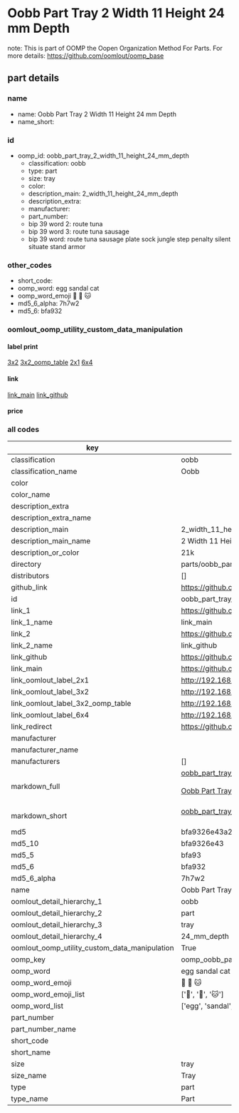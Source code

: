 # Oobb Part Tray 2 Width 11 Height 24 mm Depth  

note: This is part of OOMP the Oopen Organization Method For Parts. For more details: https://github.com/oomlout/oomp_base

##  part details
  







### name
* name: Oobb Part Tray 2 Width 11 Height 24 mm Depth
* name_short: 
### id
* oomp_id: oobb_part_tray_2_width_11_height_24_mm_depth
  * classification: oobb
  * type: part
  * size: tray
  * color: 
  * description_main: 2_width_11_height_24_mm_depth
  * description_extra: 
  * manufacturer: 
  * part_number: 
  * bip 39 word 2: route tuna
  * bip 39 word 3: route tuna sausage
  * bip 39 word: route tuna sausage plate sock jungle step penalty silent situate stand armor

### other_codes
* short_code: 
* oomp_word: egg sandal cat
* oomp_word_emoji :egg: :sandal: :cat:
* md5_6_alpha: 7h7w2
* md5_6: bfa932






### oomlout_oomp_utility_custom_data_manipulation
#### label print
[3x2](http://192.168.1.245:1112/?label=oomp%207h7w2)
[3x2_oomp_table](http://192.168.1.108:1112/?label=oomp%207h7w2)
[2x1](http://192.168.1.242:1112/?label=oomp%207h7w2)
[6x4](http://192.168.1.55:1112/?label=oomp%207h7w2)    

#### link

[link_main](https://github.com/oomlout/oomlout_oomp_version_1_messy/tree/main/parts/oobb_part_tray_2_width_11_height_24_mm_depth) [link_github](https://github.com/oomlout/oomlout_oomp_version_1_messy/tree/main/parts/oobb_part_tray_2_width_11_height_24_mm_depth)                             

#### price







### all codes 
| key | value |  
| --- | --- |  
| classification | oobb |  
| classification_name | Oobb |  
| color |  |  
| color_name |  |  
| description_extra |  |  
| description_extra_name |  |  
| description_main | 2_width_11_height_24_mm_depth |  
| description_main_name | 2 Width 11 Height 24 mm Depth |  
| description_or_color | 21k |  
| directory | parts/oobb_part_tray_2_width_11_height_24_mm_depth |  
| distributors | [] |  
| github_link | https://github.com/oomlout/oomlout_oomp_part_src/tree/main/parts/oobb_part_tray_2_width_11_height_24_mm_depth |  
| id | oobb_part_tray_2_width_11_height_24_mm_depth |  
| link_1 | https://github.com/oomlout/oomlout_oomp_version_1_messy/tree/main/parts/oobb_part_tray_2_width_11_height_24_mm_depth |  
| link_1_name | link_main |  
| link_2 | https://github.com/oomlout/oomlout_oomp_version_1_messy/tree/main/parts/oobb_part_tray_2_width_11_height_24_mm_depth |  
| link_2_name | link_github |  
| link_github | https://github.com/oomlout/oomlout_oomp_version_1_messy/tree/main/parts/oobb_part_tray_2_width_11_height_24_mm_depth |  
| link_main | https://github.com/oomlout/oomlout_oomp_version_1_messy/tree/main/parts/oobb_part_tray_2_width_11_height_24_mm_depth |  
| link_oomlout_label_2x1 | http://192.168.1.242:1112/?label=oomp%207h7w2 |  
| link_oomlout_label_3x2 | http://192.168.1.245:1112/?label=oomp%207h7w2 |  
| link_oomlout_label_3x2_oomp_table | http://192.168.1.108:1112/?label=oomp%207h7w2 |  
| link_oomlout_label_6x4 | http://192.168.1.55:1112/?label=oomp%207h7w2 |  
| link_redirect | https://github.com/oomlout/oomlout_oomp_version_1_messy/tree/main/parts/oobb_part_tray_2_width_11_height_24_mm_depth |  
| manufacturer |  |  
| manufacturer_name |  |  
| manufacturers | [] |  
| markdown_full | [oobb_part_tray_2_width_11_height_24_mm_depth](none)<br>[](none)<br>[Oobb Part Tray 2 Width 11 Height 24 Mm Depth](none)<br><br> |  
| markdown_short | [oobb_part_tray_2_width_11_height_24_mm_depth](none)<br><br> |  
| md5 | bfa9326e43a29aade4670a637f7a9de4 |  
| md5_10 | bfa9326e43 |  
| md5_5 | bfa93 |  
| md5_6 | bfa932 |  
| md5_6_alpha | 7h7w2 |  
| name | Oobb Part Tray 2 Width 11 Height 24 mm Depth |  
| oomlout_detail_hierarchy_1 | oobb |  
| oomlout_detail_hierarchy_2 | part |  
| oomlout_detail_hierarchy_3 | tray |  
| oomlout_detail_hierarchy_4 | 24_mm_depth |  
| oomlout_oomp_utility_custom_data_manipulation | True |  
| oomp_key | oomp_oobb_part_tray_2_width_11_height_24_mm_depth |  
| oomp_word | egg sandal cat |  
| oomp_word_emoji | :egg: :sandal: :cat: |  
| oomp_word_emoji_list | [':egg:', ':sandal:', ':cat:'] |  
| oomp_word_list | ['egg', 'sandal', 'cat'] |  
| part_number |  |  
| part_number_name |  |  
| short_code |  |  
| short_name |  |  
| size | tray |  
| size_name | Tray |  
| type | part |  
| type_name | Part |  
